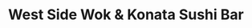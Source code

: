 ---
layout: place
title: "West Side Wok & Konata Sushi Bar"
permalink: /new-york/new-york/west-side-wok-konata-sushi-bar.html
stateAbbr: NY
stateName: New York
cityName: New York
seo:
  name: "West Side Wok & Konata Sushi Bar"
  type: Restaurant
  links: https://www.westsidewok.com/
description: "West Side Wok & Konata Sushi Bar serves delicious sushi in New York, New York. Try fresh Japanese dishes for a great dining experience. "
place_id: ChIJVYvJZV5ZwokRB_UCppYi50w
photos:
  - name: >-
      places/ChIJVYvJZV5ZwokRB_UCppYi50w/photos/AeeoHcKFNTrThDKeGcO9cguaBwL9o7wR2f248FVMorx4ijX34zniLs_v7jI9-mbrCEO33SHdD0X0eNgMiVdUmE5WNP0m41PH0Cxj7z1sZCgu0RzGKZGYRN1ZpPATIXYK6YuLUbgmuhPDIvcfcmnMX1fCn2TlCivMt_OsTXDwtBCsiM-ikrgrGeI0NZ2WlDF2kG221YO5Flq10xOoQ07awvtDG83bejqST-68KGsEbPvrpuCeX3DRkahHuZCOHXZim5hT5Yd5DWEntxwXdf8b92tFaYtXrxakhIst8cG4PyoZ4zLXuE4ZCvG2lfTWdVn75WlbJvhFPTnzyl4GREPmyaOz_eFuxnBRbny63aqLir_ALJgjKXVeB9yvEjM5_NQGjdrp4l3ILDfnpj-itweViXzrFUBMD4SUnj2zB27eBJ_jA4F4mAU
    widthPx: 4032
    heightPx: 3024
    authorAttributions:
      - displayName: Yaakov Bressler
        uri: https://maps.google.com/maps/contrib/109315771636698201791
        photoUri: >-
          https://lh3.googleusercontent.com/a-/ALV-UjW8rYqNtE6hYULT3s-8XbgBwGCmP1mu3sZRck-mXNgemGDcCxiE=s100-p-k-no-mo
    flagContentUri: >-
      https://www.google.com/local/imagery/report/?cb_client=maps_api_places.places_api&image_key=!1e10!2sCIHM0ogKEICAgICGxsuNxwE&hl=en-US
    googleMapsUri: >-
      https://www.google.com/maps/place//data=!3m4!1e2!3m2!1sCIHM0ogKEICAgICGxsuNxwE!2e10!4m2!3m1!1s0x89c2595e65c98b55:0x4ce72296a602f507
  - name: >-
      places/ChIJVYvJZV5ZwokRB_UCppYi50w/photos/AeeoHcIPcaseX5LeR-RTb9trU4zQ5O2peQGDqlvAxGzJnqXr1lN-X7ffFvTCfqK5jlFhDbW9rtmlSajju_efKXaPq9kMa9hC-mcjID_T-D7PRsZVxn6NmCnQ3ZzrB57uNiAxIpRyIQD1o3Zsd1STQllQ8CJXb2lT48QckifmE80SAYExKozAasnnF1gL8gYe8bYTdzwfiaaDlhHZxh7ZM_2f56C2kbnCOuA_3l92_N6s6nIJVeK6QEECRn_rGB3vhVhH3cSAufOpcBLaPyeutOHP6T2XV0Dblzd2gat_OaOGxFMDKw
    widthPx: 800
    heightPx: 800
    authorAttributions:
      - displayName: West Side Wok & Konata Sushi Bar
        uri: https://maps.google.com/maps/contrib/102064975955569475164
        photoUri: >-
          https://lh3.googleusercontent.com/a/ACg8ocIYO_ink37N4a7wAqKxlubOrXaHEY4xr4PxvEeS4U7w3msWZg=s100-p-k-no-mo
    flagContentUri: >-
      https://www.google.com/local/imagery/report/?cb_client=maps_api_places.places_api&image_key=!1e10!2sAF1QipNRq_LriNv47VN0moDpy4N8w5Zqeg4LUFKjntHd&hl=en-US
    googleMapsUri: >-
      https://www.google.com/maps/place//data=!3m4!1e2!3m2!1sAF1QipNRq_LriNv47VN0moDpy4N8w5Zqeg4LUFKjntHd!2e10!4m2!3m1!1s0x89c2595e65c98b55:0x4ce72296a602f507
  - name: >-
      places/ChIJVYvJZV5ZwokRB_UCppYi50w/photos/AeeoHcJj2sYCsjcaVhLrvR3OylclpKVdLCmDSHkSLAwityDZns8kECMpNGuzUyJcIaJJ2irDcFjXqp7rnzCsw1MS8UiNMET81bXinWcwU1bG_9zwg82v2-GTYBNK2axc1Iyjj629IcwIiinQEWxPVeUZ6KvyP3n2GpETVNJlmCUWcrY5WjPHrBG-8rOrv1g6NnyIzPF6Jwbc64XV9T-rIJBLQn5WWiMGWGYZ5Jjoi9lWRGGZXP71r7rjaA8bH8pwi0uRK_7c1hQBi-kheB0L_DOb6yuGQhtNWpkF1M0128fin7vxWA
    widthPx: 800
    heightPx: 800
    authorAttributions:
      - displayName: West Side Wok & Konata Sushi Bar
        uri: https://maps.google.com/maps/contrib/102064975955569475164
        photoUri: >-
          https://lh3.googleusercontent.com/a/ACg8ocIYO_ink37N4a7wAqKxlubOrXaHEY4xr4PxvEeS4U7w3msWZg=s100-p-k-no-mo
    flagContentUri: >-
      https://www.google.com/local/imagery/report/?cb_client=maps_api_places.places_api&image_key=!1e10!2sAF1QipPqn46HSuWqYFXZjGDq-YKZVr5grK6SxSsgRB7e&hl=en-US
    googleMapsUri: >-
      https://www.google.com/maps/place//data=!3m4!1e2!3m2!1sAF1QipPqn46HSuWqYFXZjGDq-YKZVr5grK6SxSsgRB7e!2e10!4m2!3m1!1s0x89c2595e65c98b55:0x4ce72296a602f507
  - name: >-
      places/ChIJVYvJZV5ZwokRB_UCppYi50w/photos/AeeoHcKH-gd_3WStjYjsoqCDDp_1FRjQnt1sblTHLeucrvIlzU9ANG0msdLKK8UI3CPwPksxb2iQjVFUt9QXtX9ps57_ou4GfBd79kDvKP--8fccUzD6XnUSC17V3QvMQnXoUs-q5E9RRa3OGcBdFdfnMo_Fc4MQO88iZoP6D_PwD6EdVuGE0Q_vZFcVwMUx7HqyEsyQpAM_rb6N1EwYj1dYdRjPpnIzDWyXG5cCP6NvSQW2ujPP8ZWD9BOEi9y3cEG19nEABYwFrgZ0XXWVkTXwPEEelFwaTdXIXgQi9_pNmC4Nrg
    widthPx: 800
    heightPx: 800
    authorAttributions:
      - displayName: West Side Wok & Konata Sushi Bar
        uri: https://maps.google.com/maps/contrib/102064975955569475164
        photoUri: >-
          https://lh3.googleusercontent.com/a/ACg8ocIYO_ink37N4a7wAqKxlubOrXaHEY4xr4PxvEeS4U7w3msWZg=s100-p-k-no-mo
    flagContentUri: >-
      https://www.google.com/local/imagery/report/?cb_client=maps_api_places.places_api&image_key=!1e10!2sAF1QipNydxZ5aXWY2N_y4YbqBWn_ITAOTKLqXibsVS35&hl=en-US
    googleMapsUri: >-
      https://www.google.com/maps/place//data=!3m4!1e2!3m2!1sAF1QipNydxZ5aXWY2N_y4YbqBWn_ITAOTKLqXibsVS35!2e10!4m2!3m1!1s0x89c2595e65c98b55:0x4ce72296a602f507
  - name: >-
      places/ChIJVYvJZV5ZwokRB_UCppYi50w/photos/AeeoHcITNNvnxVu-ib2z7PCwJO6GS89x0vmNogoJy9yrxs1GLoELUzrFQiYJcdRCJ7J0oDBlLFt2E6th96ZmJ2gDKXVENx7k1GRa7JwYJvgbxAOHmsQ_AJsJAOuefPBbscopiAWLRxaMUU0z333BA8tiQIt12B3P0AjoF0scYZ35mv3htzyRMR6uh1V0UU8xiYq-59rTk9g-Rld5twIVom5RXOo2wdGlirvzlEeXS9VwE9l8fRixfo2O8vbWt7HwgtVL95hVx7kk95p5-slI5B5TB1k-QezqAtweJ29hOh9kudeKZA
    widthPx: 800
    heightPx: 800
    authorAttributions:
      - displayName: West Side Wok & Konata Sushi Bar
        uri: https://maps.google.com/maps/contrib/102064975955569475164
        photoUri: >-
          https://lh3.googleusercontent.com/a/ACg8ocIYO_ink37N4a7wAqKxlubOrXaHEY4xr4PxvEeS4U7w3msWZg=s100-p-k-no-mo
    flagContentUri: >-
      https://www.google.com/local/imagery/report/?cb_client=maps_api_places.places_api&image_key=!1e10!2sAF1QipPsa21qdIixmf1nCwIVkphkDw-kfeoOuNpiu290&hl=en-US
    googleMapsUri: >-
      https://www.google.com/maps/place//data=!3m4!1e2!3m2!1sAF1QipPsa21qdIixmf1nCwIVkphkDw-kfeoOuNpiu290!2e10!4m2!3m1!1s0x89c2595e65c98b55:0x4ce72296a602f507
  - name: >-
      places/ChIJVYvJZV5ZwokRB_UCppYi50w/photos/AeeoHcJRpsF3i8tb8QUOjA2ZMgs5b2GizQYwZiTTHCxrZf8U3D9J15wEEgPkILnHD9V9Td5Eb6u5Iam8CB4u0mXelDCIE6MzLnrl9CIjzmDGA60MjLUuZs_qHPAexjq11XwEBCY8WbQKiwRGi_Un2Ccb2bN6kd-ImhHn0KrbkUfr97VwAaxVwgFAL3k4Ec68vy-NA-xnf7t7hA3Isp4_76ePvNenY5pV9h_dUfiDGlctSe8aT93PEx4TSyKdH-jwRMBvoz5kOUoxGwadP79ngfRopZsD0odUnbxGuCMk6kvQvxtgKg
    widthPx: 800
    heightPx: 800
    authorAttributions:
      - displayName: West Side Wok & Konata Sushi Bar
        uri: https://maps.google.com/maps/contrib/102064975955569475164
        photoUri: >-
          https://lh3.googleusercontent.com/a/ACg8ocIYO_ink37N4a7wAqKxlubOrXaHEY4xr4PxvEeS4U7w3msWZg=s100-p-k-no-mo
    flagContentUri: >-
      https://www.google.com/local/imagery/report/?cb_client=maps_api_places.places_api&image_key=!1e10!2sAF1QipM6PaW5o78Q7bJYcZuFQU-9yaV27xDf7DC49Pz4&hl=en-US
    googleMapsUri: >-
      https://www.google.com/maps/place//data=!3m4!1e2!3m2!1sAF1QipM6PaW5o78Q7bJYcZuFQU-9yaV27xDf7DC49Pz4!2e10!4m2!3m1!1s0x89c2595e65c98b55:0x4ce72296a602f507
  - name: >-
      places/ChIJVYvJZV5ZwokRB_UCppYi50w/photos/AeeoHcJNAGZXnyuEj5jIfW3JBXNl0Osvea-GzRy5dQnIB1I1TfInaBMQzpDNpSHEOz-BOqJHN1331pZvTf5smxZCHUCNOaRLO_puyosmAZzpO7mkMn986tvZ9l7opUtWQMkSMluU-p3YURJ3tUobkzArpgS9SyYFTluh6agz70MZtrwTdBGVt8gkDIsXuGZD0cev183TJvVPCuVcq4rAri2hgIw7S0arEFTdHddfbbqqGTdOVsguI-GpE1c3JvovIUv0czwnO_77EH_glxHzZseUWqC13db32zqffNGWmslufLEt1Q
    widthPx: 800
    heightPx: 800
    authorAttributions:
      - displayName: West Side Wok & Konata Sushi Bar
        uri: https://maps.google.com/maps/contrib/102064975955569475164
        photoUri: >-
          https://lh3.googleusercontent.com/a/ACg8ocIYO_ink37N4a7wAqKxlubOrXaHEY4xr4PxvEeS4U7w3msWZg=s100-p-k-no-mo
    flagContentUri: >-
      https://www.google.com/local/imagery/report/?cb_client=maps_api_places.places_api&image_key=!1e10!2sAF1QipP1qIBuGOQZPmSmzb4hTS5p4YxDrZ__rH7pjKFH&hl=en-US
    googleMapsUri: >-
      https://www.google.com/maps/place//data=!3m4!1e2!3m2!1sAF1QipP1qIBuGOQZPmSmzb4hTS5p4YxDrZ__rH7pjKFH!2e10!4m2!3m1!1s0x89c2595e65c98b55:0x4ce72296a602f507
  - name: >-
      places/ChIJVYvJZV5ZwokRB_UCppYi50w/photos/AeeoHcLSgVKAhI-SGVN66RWryL5eAft26pu_JcA87Vvjj4yPEU8CXU0KeO4KC3UBGGlD-zPwufKyw6C_ta9-QowNZ8LT6R7n6_hrqIuVNPXdQNHs3VISaHDkX48uuu5gieySI_9JKz2pdhjZYJMxFQuimdSd90fIaWTadHBYKKdHcmEn-rRO1PfKxl6Szz_y5s04QTlT3iWfFXomQWgcbGW_giSccsamhUAturYcfaz9X6iS-AmyukyGPo0c9GSzVpa0K-mXScfFDDYFGqLutAH4tWCbm5Por9eeveUqalukX0s3FA
    widthPx: 800
    heightPx: 800
    authorAttributions:
      - displayName: West Side Wok & Konata Sushi Bar
        uri: https://maps.google.com/maps/contrib/102064975955569475164
        photoUri: >-
          https://lh3.googleusercontent.com/a/ACg8ocIYO_ink37N4a7wAqKxlubOrXaHEY4xr4PxvEeS4U7w3msWZg=s100-p-k-no-mo
    flagContentUri: >-
      https://www.google.com/local/imagery/report/?cb_client=maps_api_places.places_api&image_key=!1e10!2sAF1QipO9LYWZtxetllIiv3s9p1veSTtl-VOR0jIW46qB&hl=en-US
    googleMapsUri: >-
      https://www.google.com/maps/place//data=!3m4!1e2!3m2!1sAF1QipO9LYWZtxetllIiv3s9p1veSTtl-VOR0jIW46qB!2e10!4m2!3m1!1s0x89c2595e65c98b55:0x4ce72296a602f507
  - name: >-
      places/ChIJVYvJZV5ZwokRB_UCppYi50w/photos/AeeoHcLTDouyP6eg1BHinA_X-tdiV04PTo3_dp_njkwchOBPaIiXfF-q79LJUNAtvFnzv_O5KXFQLXv_5AhtJF8_FeuvXzZk0vn_81HtRiWyN4QUVqHQnHZth75MYIRYDjLft3BZhGB6Kdl0eTkd4WwhN3kbOzZwRaGFzOnbpqWEZWH5ZSfVJoNYGWG3pruFNblFiQhxCGS5QESlFL602G7JIorTMsIIp51Z4-yjP8jfnAy25NH8CMhVMuAlKQ0sYg_CPxT3oNSmMsidRgGYiJzuc5qpDidO0P9tB-gt5qj-kXsEEq1YKfQ2qU4UwfYpjIzEVuTZ_2hzlHMGDOI9LB5sQp_9oF_sg-9w6JgZAupGxtEEuKaegBjBUCgSvlN3inChdbPMX7bq_xLSmWfCoNR9anBX3iI8nG7yvvbDxWr_K5tnkbw
    widthPx: 3024
    heightPx: 4032
    authorAttributions:
      - displayName: Shelly
        uri: https://maps.google.com/maps/contrib/109264769655137300548
        photoUri: >-
          https://lh3.googleusercontent.com/a-/ALV-UjUf658NUNaoNgbrhD4ae7NG6_QPUlr3SkkFRywA-eg4dFcIrZW-=s100-p-k-no-mo
    flagContentUri: >-
      https://www.google.com/local/imagery/report/?cb_client=maps_api_places.places_api&image_key=!1e10!2sCIHM0ogKEICAgICq5cb79wE&hl=en-US
    googleMapsUri: >-
      https://www.google.com/maps/place//data=!3m4!1e2!3m2!1sCIHM0ogKEICAgICq5cb79wE!2e10!4m2!3m1!1s0x89c2595e65c98b55:0x4ce72296a602f507
  - name: >-
      places/ChIJVYvJZV5ZwokRB_UCppYi50w/photos/AeeoHcK9nCPMu7s1ta3vJ8-YGIG4gpbBwMq4akqdHgOWDsfcd5CgYU6rVqiWSexVMBSykyeIG_vmAOqr4VDXkA36RNlT8mAHl11PpJzJG2zDFG7_ZtDi-FJgZH6ij5p1_IF2XKKwELJM_HDD5w5KNWUaYvGIgoiqfaGhOvXmY1jcHMg2n-OSP-nMrAQTk0vbAWGqgH_I02-Y8FaK0f86YAv1_Z1qKRpWQN4Oo7XosHjUpDbCQQOyvuLgp7-Aa6pxZPTB2n8rwe6xQ1KxmXrEpFZWt5DmCmb78kJcN3g4zcMIXmXlTw
    widthPx: 800
    heightPx: 800
    authorAttributions:
      - displayName: West Side Wok & Konata Sushi Bar
        uri: https://maps.google.com/maps/contrib/102064975955569475164
        photoUri: >-
          https://lh3.googleusercontent.com/a/ACg8ocIYO_ink37N4a7wAqKxlubOrXaHEY4xr4PxvEeS4U7w3msWZg=s100-p-k-no-mo
    flagContentUri: >-
      https://www.google.com/local/imagery/report/?cb_client=maps_api_places.places_api&image_key=!1e10!2sAF1QipPo6gkfWit9CQ7OgMnHDBARaYBRYVbN3cbsUE2a&hl=en-US
    googleMapsUri: >-
      https://www.google.com/maps/place//data=!3m4!1e2!3m2!1sAF1QipPo6gkfWit9CQ7OgMnHDBARaYBRYVbN3cbsUE2a!2e10!4m2!3m1!1s0x89c2595e65c98b55:0x4ce72296a602f507
address: 691 Amsterdam Ave, New York, NY 10025, USA
street: 691 Amsterdam Ave
city: New York
state: NY
zip: '10025'
country: USA
neighborhood: null
latitude: '40.792373'
longitude: '-73.971384'
accessibility_options:
  wheelchairAccessibleParking: false
  wheelchairAccessibleEntrance: true
business_status: OPERATIONAL
name: West Side Wok & Konata Sushi Bar
google_maps_links:
  directionsUri: >-
    https://www.google.com/maps/dir//''/data=!4m7!4m6!1m1!4e2!1m2!1m1!1s0x89c2595e65c98b55:0x4ce72296a602f507!3e0
  placeUri: https://maps.google.com/?cid=5541435896928335111
  writeAReviewUri: >-
    https://www.google.com/maps/place//data=!4m3!3m2!1s0x89c2595e65c98b55:0x4ce72296a602f507!12e1
  reviewsUri: >-
    https://www.google.com/maps/place//data=!4m4!3m3!1s0x89c2595e65c98b55:0x4ce72296a602f507!9m1!1b1
  photosUri: >-
    https://www.google.com/maps/place//data=!4m3!3m2!1s0x89c2595e65c98b55:0x4ce72296a602f507!10e5
primary_type: Restaurant
opening_hours:
  regular: null
  current: null
secondary_opening_hours:
  regular:
    weekdayDescriptions: null
    type: null
  current:
    weekdayDescriptions: null
    type: null
phone: (212) 222-2373
price_level: PRICE_LEVEL_MODERATE
price_range: $20 &ndash; $30
rating: '4.3'
rating_count: 57
website: https://www.westsidewok.com/
reviews: null
parking_options: null
payment_options: null
allow_dogs: null
curbside_pickup: null
delivery: null
dine_in: null
good_for_children: null
good_for_groups: null
good_for_sports: null
live_music: null
menu_for_children: null
outdoor_seating: null
reservable: null
restroom: null
serves_beer: null
serves_breakfast: null
serves_brunch: null
serves_cocktails: null
serves_coffee: null
serves_dinner: null
serves_dessert: null
serves_lunch: null
serves_vegetarian_food: null
serves_wine: null
takeout: null
summary: null

---